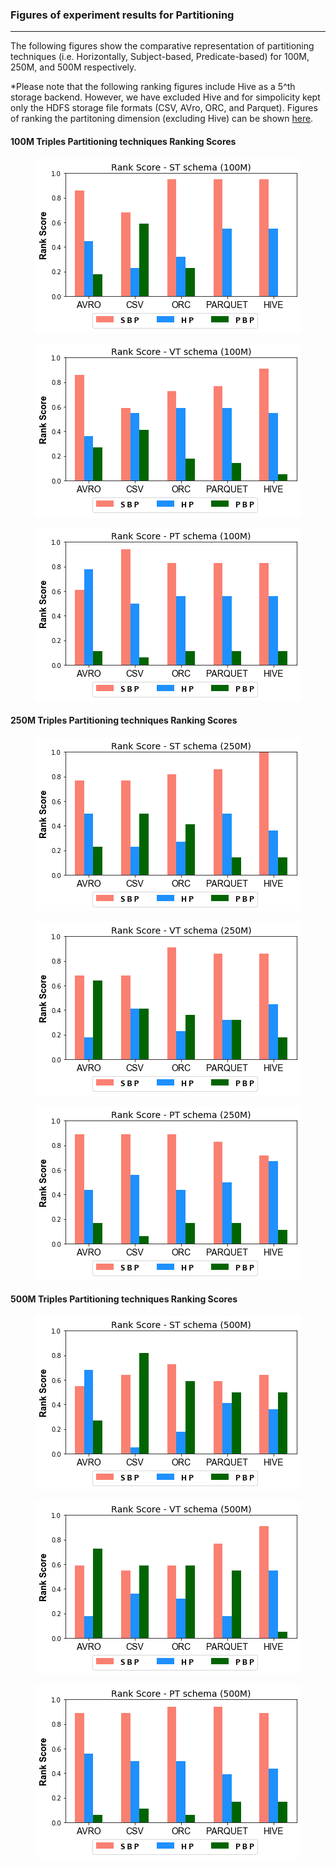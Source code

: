 ### Figures of experiment results for Partitioning
---

The following figures show the comparative representation of partitioning techniques (i.e. Horizontally, Subject-based, Predicate-based) for 100M, 250M, and 500M respectively.

*Please note that the following ranking figures include Hive as a 5^th storage backend. However, we have excluded Hive and for simpolicity kept only the HDFS storage file formats (CSV, AVro, ORC, and Parquet). Figures of ranking the partitoning dimension (excluding Hive) can be shown [here](https://datasystemsgrouput.github.io/SPARKSQLRDFBenchmarking/PartitioningRanking_NH).


#### 100M Triples Partitioning techniques Ranking Scores


<p align="center"> <img src="figures/DistributedExperiments/partitioningRankingScores/100M/Partitioning_100M_ST.png" alt="spark" ></p>
<p align="center"> <img src="figures/DistributedExperiments/partitioningRankingScores/100M/Partitioning_100M_VT.png" alt="spark" ></p>
<p align="center"> <img src="figures/DistributedExperiments/partitioningRankingScores/100M/Partitioning_100M_PT.png" alt="spark" ></p>


#### 250M Triples Partitioning techniques Ranking Scores


<p align="center"> <img src="figures/DistributedExperiments/partitioningRankingScores/250M/Partitioning_250M_ST.png" alt="spark" ></p>
<p align="center"> <img src="figures/DistributedExperiments/partitioningRankingScores/250M/Partitioning_250M_VT.png" alt="spark" ></p>
<p align="center"> <img src="figures/DistributedExperiments/partitioningRankingScores/250M/Partitioning_250M_PT.png" alt="spark" ></p>



#### 500M Triples Partitioning techniques Ranking Scores


<p align="center"> <img src="figures/DistributedExperiments/partitioningRankingScores/500M/Partitioning_500M_ST.png" alt="spark" ></p>
<p align="center"> <img src="figures/DistributedExperiments/partitioningRankingScores/500M/Partitioning_500M_VT.png" alt="spark" ></p>
<p align="center"> <img src="figures/DistributedExperiments/partitioningRankingScores/500M/Partitioning_500M_PT.png" alt="spark" ></p>


 
